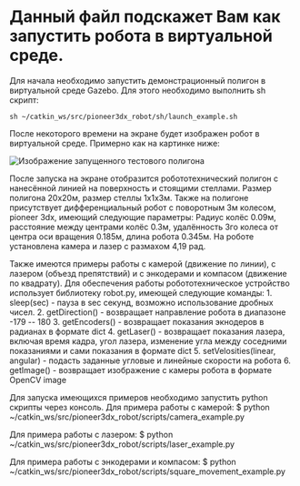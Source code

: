 
# Данный файл подскажет Вам как запустить робота в виртуальной среде.

Для начала необходимо запустить демонстрационный полигон в 
виртуальной среде Gazebo. 
Для этого необходимо выполнить sh скрипт:
```
sh ~/catkin_ws/src/pioneer3dx_robot/sh/launch_example.sh
```
После некоторого времени на экране будет изображен робот в 
виртуальной среде. Примерно как на картинке ниже:

![Изображение запущенного тестового полигона](https://github.com/hircumg/pioneer3dx_robot/blob/master/worlds/demonstration_world.png)


После запуска на экране отобразится робототехнический полигон 
с нанесённой линией на поверхность и стоящими стеллами.
Размер полигона 20х20м, размер стеллы 1х1х3м.
Также на полигоне присутствует дифференциальный робот с 
поворотным 3м колесом, pioneer 3dx, имеющий следующие параметры:
Радиус колёс 0.09м, расстояние между центрами колёс 0.3м, 
удалённость 3го колеса от центра оси вращения 0.185м,
длина робота 0.345м. На роботе установлена камера и лазер 
с размахом 4,19 рад.

Также имеются примеры работы с камерой (движение по линии), 
с лазером (объезд препятствий) и с энкодерами и
компасом (движение по квадрату).
Для обеспечения работы робототехническое устройство 
использует библиотеку robot.py, имеющей следующие команды:
    1. sleep(sec) - пауза в sec секунд, возможно 
    использование дробных чисел.
    2. getDirection() - возвращает направление 
    робота в диапазоне -179 -- 180
    3. getEncoders() - возвращает показания 
    экнодеров в радианах в формате dict
    4. getLaser() - возвращает показания лазера, 
    включая время кадра, угол лазера, изменение угла между соседними
показаниями и сами показания в формате dict
    5. setVelosities(linear, angular) - подасть 
    заданные угловые и линейные скорости на робота
    6. getImage() - возвращает изображение с 
    камеры робота в формате OpenCV image

Для запуска имеющихся примеров необходимо запустить 
python скрипты через консоль.
Для примера работы с камерой:
$ python ~/catkin_ws/src/pioneer3dx_robot/scripts/camera_example.py

Для примера работы с лазером:
$ python ~/catkin_ws/src/pioneer3dx_robot/scripts/laser_example.py

Для примера работы с энкодерами и компасом:
$ python ~/catkin_ws/src/pioneer3dx_robot/scripts/square_movement_example.py



